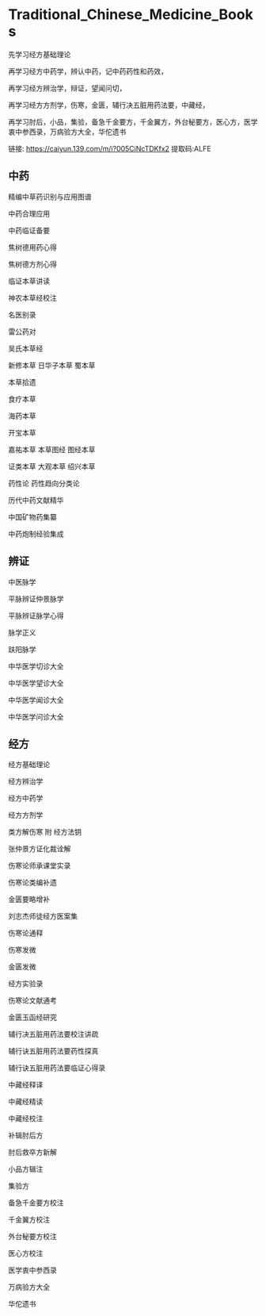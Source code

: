 # Traditional_Chinese_Medicine_Books

先学习经方基础理论

再学习经方中药学，辨认中药，记中药药性和药效，

再学习经方辨治学，辩证，望闻问切，

再学习经方方剂学，伤寒，金匮，辅行决五脏用药法要，中藏经，

再学习肘后，小品，集验，备急千金要方，千金翼方，外台秘要方，医心方，医学衷中参西录，万病验方大全，华佗遗书

链接: https://caiyun.139.com/m/i?005CiNcTDKfx2  提取码:ALFE

## 中药

精编中草药识别与应用图谱

中药合理应用

中药临证备要

焦树德用药心得

焦树德方剂心得

临证本草讲读

神农本草经校注

名医别录

雷公药对

吴氏本草经

新修本草 日华子本草 蜀本草

本草拾遗

食疗本草

海药本草

开宝本草

嘉祐本草 本草图经 图经本草

证类本草 大观本草 绍兴本草

药性论 药性趋向分类论

历代中药文献精华

中国矿物药集纂

中药炮制经验集成

## 辨证

中医脉学

平脉辨证仲景脉学

平脉辨证脉学心得

脉学正义

趺阳脉学

中华医学切诊大全

中华医学望诊大全

中华医学闻诊大全

中华医学问诊大全

## 经方

经方基础理论

经方辨治学

经方中药学

经方方剂学

类方解伤寒 附 经方法钥

张仲景方证化裁诠解

伤寒论师承课堂实录

伤寒论类编补遗

金匮要略增补

刘志杰师徒经方医案集

伤寒论通释

伤寒发微

金匮发微

经方实验录

伤寒论文献通考

金匮玉函经研究

辅行决五脏用药法要校注讲疏

辅行诀五脏用药法要药性探真

辅行诀五脏用药法要临证心得录

中藏经释译

中藏经精读

中藏经校注

补辑肘后方

肘后救卒方新解

小品方辑注

集验方

备急千金要方校注

千金翼方校注

外台秘要方校注

医心方校注

医学衷中参西录

万病验方大全

华佗遗书
